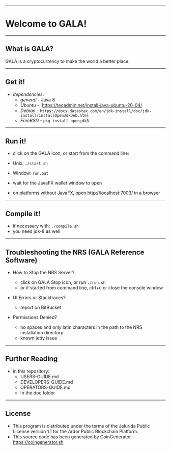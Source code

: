 ----
# Welcome to GALA! #

----
## What is GALA? ##
GALA is a cryptocurrency to make the world a better place.

----
## Get it! ##

  - *dependencies*:
    - *general* - Java 8
    - *Ubuntu* - `https://tecadmin.net/install-java-ubuntu-20-04/
    - *Debian* - `https://docs.datastax.com/en/jdk-install/doc/jdk-install/installOpenJdkDeb.html`
    - *FreeBSD* - `pkg install openjdk8`

----
## Run it! ##

  - click on the GALA icon, or start from the command line:
  - Unix: `./start.sh`
  - Window: `run.bat`

  - wait for the JavaFX wallet window to open
  - on platforms without JavaFX, open http://localhost:7003/ in a browser

----
## Compile it! ##

  - if necessary with: `./compile.sh`
  - you need jdk-8 as well

----
## Troubleshooting the NRS (GALA Reference Software) ##

  - How to Stop the NRS Server?
    - click on GALA Stop icon, or run `./run.sh`
    - or if started from command line, ctrl+c or close the console window

  - UI Errors or Stacktraces?
    - report on BitBucket

  - Permissions Denied?
    - no spaces and only latin characters in the path to the NRS installation directory
    - known jetty issue

----
## Further Reading ##

  - in this repository:
    - USERS-GUIDE.md
    - DEVELOPERS-GUIDE.md
    - OPERATORS-GUIDE.md
    - In the doc folder

----

## License
* This program is distributed under the terms of the Jelurida Public License version 1.1 for the Ardor Public Blockchain Platform.
* This source code has been generated by CoinGenerator - https://coingenerator.sh
